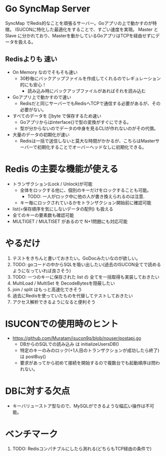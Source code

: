 # Go SyncMap Server

SyncMap でRedis的なことを頑張るサーバー。Goアプリの上で動かすのが特徴。
ISUCONに特化した最適化をすることで、すごい速度を実現。
Master と Slave に分かれており、Masterを動かしているGoアプリはTCPを経由せずにデータを扱える。

## Redisよりも 速い
- On Memory なのでそもそも速い
  - 30秒毎にバックアップファイルを作成してくれるのでレギュレーション的にも安心！
    -  読み込み時にバックアップファイルがあればそれを読み込む
- Goアプリ上で動かすので速い
  - Redisだと同じサーバーでもRedisへTCPで通信する必要があるが、その必要がない。
- すべてのデータを []byte で保存するため速い
  - Goアプリからはinterface{}で型の変換がすぐにできる。
  - 型が分からないのでデータの中身を見るCLIが作れないのがその代償。
- 大量のデータの初期化が速い
  - Redisは一括で送信しないと莫大な時間がかかるが、こちらはMasterサーバーで初期化することでオーバーヘッドなしに初期化できる。

# Redis の主要な機能が使える
- トランザクション(Lock / Unlock)が可能
  - 全体をロックする他に、個別のキーだけをロックすることも可能。
    - TODO: 一人がロック中に他の人が書き換えられるのは注意.
  - キー毎にロックされているかをトランザクション開始前に確認可能
- list(=保存順序を気にしないデータの配列) も扱える
- 全てのキーの要素数も確認可能
- MULTIGET / MULTISET があるので N+1問題にも対応可能


# やるだけ
1. テストをきちんと書いておきたい。GoDocみたいなのが欲しい。
1. TODO: goコードの中からSQLを吸い出したい(過去のISUCON全てで読めるようになっていれば良さそう)
1. TODO: 一つのキーに保存された list の 全てを一括取得も実装しておきたい
1. MultiLoad / MultiSet を DecodeBytesを隠蔽したい
1. join / split はもっと高速化できそう
1. 過去にRedisを使っていたものを代替してテストしておきたい
1. アクセス解析できるようになると便利そう

# ISUCONでの使用時のヒント
- https://github.com/Muratam/isucon9q/blob/nouser/postapi.go
  - DBからのSQLでの読み込み は initializeUsersDB()
  - 特定のキーのみのロック(+1人目のトランザクションが成功したら終了) は postBuy()
  - 要求があってから初めて接続を開始するので複数台でも起動順序は問われない。

# DBに対する欠点
- キーバリューストア型なので、MySQLができるような幅広い操作は不可能。

# ベンチマーク
1. TODO: Redisコンパチブルにしたら測れる(どちらもTCP経由の条件で)
